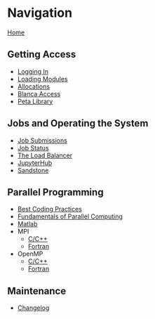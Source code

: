 # Navigation

[Home](https://github.com/ResearchComputing/Wiki_Documentation/wiki)

## Getting Access
- [Logging In](https://github.com/ResearchComputing/Wiki_Documentation/wiki/Logging-In)
- [Loading Modules](https://github.com/ResearchComputing/Wiki_Documentation/wiki/Loading-Modules)
- [Allocations]()
- [Blanca Access]()
- [Peta Library]()

## Jobs and Operating the System
- [Job Submissions]()
- [Job Status]()
- [The Load Balancer](https://github.com/ResearchComputing/Wiki_Documentation/wiki/The-Load-Balancer-Tool)
- [JupyterHub]()
- [Sandstone]()

## Parallel Programming
- [Best Coding Practices](https://github.com/ResearchComputing/Wiki_Documentation/wiki/Coding-Best-Practices)
- [Fundamentals of Parallel Computing](https://github.com/ResearchComputing/Wiki_Documentation/wiki/Fundamentals-of-Parallel-Computing)
- [Matlab](https://github.com/ResearchComputing/Wiki_Documentation/wiki/Matlab-on-Summit)
- MPI
    + [C/C++](https://github.com/ResearchComputing/Wiki_Documentation/wiki/MPI-C--)
    + [Fortran](https://github.com/ResearchComputing/Wiki_Documentation/wiki/MPI-Fortran)
- OpenMP 
    + [C/C++](https://github.com/ResearchComputing/Wiki_Documentation/wiki/OpenMP-C--)
    + [Fortran](https://github.com/ResearchComputing/Wiki_Documentation/wiki/OpenMP-Fortran)

## Maintenance
- [Changelog]()